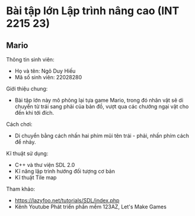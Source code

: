 # Bài tập lớn Lập trình nâng cao (INT 2215 23)
## Mario

Thông tin sinh viên:
  - Họ và tên: Ngô Duy Hiếu
  - Mã số sinh viên: 22028280

Giới thiệu chung:
  - Bài tập lớn này mô phỏng lại tựa game Mario, trong đó nhân vật sẽ di chuyển từ trái sang phải của bản đồ, vượt qua các chướng ngại vật cho đến khi tới đích.
  
Cách chơi:
  - Di chuyển bằng cách nhấn hai phím mũi tên trái - phải, nhấn phím cách để nhảy.
  
Kĩ thuật sử dụng:
  - C++ và thư viện SDL 2.0
  - Kĩ năng lập trình hướng đối tượng cơ bản
  - Kĩ thuật Tile map

Tham khảo:
 - https://lazyfoo.net/tutorials/SDL/index.php
 - Kênh Youtube Phát triển phần mềm 123AZ, Let's Make Games
